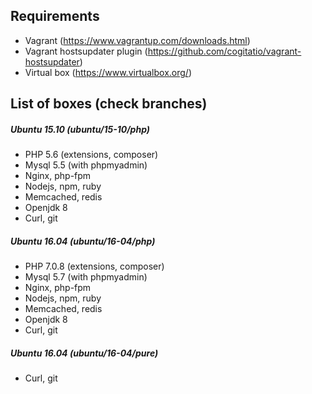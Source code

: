 Requirements
------------
 - Vagrant (https://www.vagrantup.com/downloads.html)
 - Vagrant hostsupdater plugin (https://github.com/cogitatio/vagrant-hostsupdater)
 - Virtual box (https://www.virtualbox.org/)

List of boxes (check branches)
------------------------------
##### Ubuntu 15.10 (ubuntu/15-10/php)
* PHP 5.6 (extensions, composer)
* Mysql 5.5 (with phpmyadmin)
* Nginx, php-fpm
* Nodejs, npm, ruby
* Memcached, redis
* Openjdk 8
* Curl, git

##### Ubuntu 16.04 (ubuntu/16-04/php)
* PHP 7.0.8 (extensions, composer)
* Mysql 5.7 (with phpmyadmin)
* Nginx, php-fpm
* Nodejs, npm, ruby
* Memcached, redis
* Openjdk 8
* Curl, git

##### Ubuntu 16.04 (ubuntu/16-04/pure)
* Curl, git
